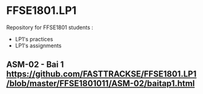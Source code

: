 # FFSE1801.LP1
Repository for FFSE1801 students :
  - LP1's practices
  - LP1's assignments
## ASM-02 - Bai 1 https://github.com/FASTTRACKSE/FFSE1801.LP1/blob/master/FFSE1801011/ASM-02/baitap1.html